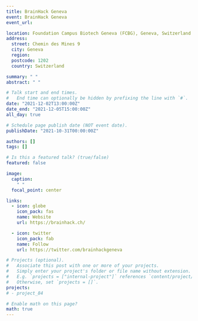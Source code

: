 ```yaml
---
title: BrainHack Geneva
event: BrainHack Geneva
event_url:

location: Foundation Campus Biotech Geneva (FCBG), Geneva, Switzerland
address:
  street: Chemin des Mines 9
  city: Geneva
  region:
  postcode: 1202
  country: Switzerland

summary: " "
abstract: " "

# Talk start and end times.
#   End time can optionally be hidden by prefixing the line with `#`.
date: "2021-12-02T13:00:00Z"
date_end: "2021-12-05T15:00:00Z"
all_day: true

# Schedule page publish date (NOT event date).
publishDate: "2021-10-31T00:00:00Z"

authors: []
tags: []

# Is this a featured talk? (true/false)
featured: false

image:
  caption:
    " "
  focal_point: center

links:
  - icon: globe
    icon_pack: fas
    name: Website
    url: https://brainhack.ch/

  - icon: twitter
    icon_pack: fab
    name: Follow
    url: https://twitter.com/brainhackgeneva

# Projects (optional).
#   Associate this post with one or more of your projects.
#   Simply enter your project's folder or file name without extension.
#   E.g. `projects = ["internal-project"]` references `content/project/deep-learning/index.md`.
#   Otherwise, set `projects = []`.
projects:
# - project_84

# Enable math on this page?
math: true
---
```

